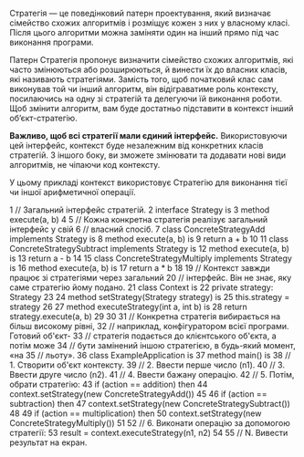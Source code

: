 Стратегія — це поведінковий патерн проектування, який
визначає сімейство схожих алгоритмів і розміщує кожен з
них у власному класі. Після цього алгоритми можна заміняти
один на інший прямо під час виконання програми.



Патерн Стратегія пропонує визначити сімейство схожих
алгоритмів, які часто змінюються або розширюються, й
винести їх до власних класів, які називають стратегіями.
Замість того, щоб початковий клас сам виконував той чи
інший алгоритм, він відіграватиме роль контексту, 
посилаючись на одну зі стратегій та делегуючи їй 
виконання роботи. Щоб змінити алгоритм, вам буде 
достатньо підставити в контекст інший об’єкт-стратегію.


**Важливо, щоб всі стратегії мали єдиний інтерфейс.** 
Використовуючи цей інтерфейс, контекст буде незалежним від
конкретних класів стратегій. З іншого боку, ви зможете 
змінювати та додавати нові види алгоритмів, не чіпаючи код
контексту.

У цьому прикладі контекст використовує Стратегію для
виконання тієї чи іншої арифметичної операції.

1 // Загальний інтерфейс стратегій.
2 interface Strategy is
3 method execute(a, b)
4
5 // Кожна конкретна стратегія реалізує загальний інтерфейс у свій
6 // власний спосіб.
7 class ConcreteStrategyAdd implements Strategy is
8 method execute(a, b) is
9 return a + b
10
11 class ConcreteStrategySubtract implements Strategy is
12 method execute(a, b) is
13 return a - b
14
15 class ConcreteStrategyMultiply implements Strategy is
16 method execute(a, b) is
17 return a * b
18
19 // Контекст завжди працює зі стратегіями через загальний
20 // інтерфейс. Він не знає, яку саме стратегію йому подано.
21 class Context is
22 private strategy: Strategy
23
24 method setStrategy(Strategy strategy) is
25 this.strategy = strategy
26
27 method executeStrategy(int a, int b) is
28 return strategy.execute(a, b)
29
30
31 // Конкретна стратегія вибирається на більш високому рівні,
32 // наприклад, конфігуратором всієї програми. Готовий об'єкт-
33 // стратегія подається до клієнтського об'єкта, а потім може
34 // бути замінений іншою стратегією, в будь-який момент, «на
35 // льоту».
36 class ExampleApplication is
37 method main() is
38 // 1. Створити об'єкт контексту.
39 // 2. Ввести перше число (n1).
40 // 3. Ввести друге число (n2).
41 // 4. Ввести бажану операцію.
42 // 5. Потім, обрати стратегію:
43 if (action == addition) then
44 context.setStrategy(new ConcreteStrategyAdd())
45
46 if (action == subtraction) then
47 context.setStrategy(new ConcreteStrategySubtract())
48
49 if (action == multiplication) then
50 context.setStrategy(new ConcreteStrategyMultiply())
51
52 // 6. Виконати операцію за допомогою стратегії:
53 result = context.executeStrategy(n1, n2)
54
55 // N. Вивести результат на екран.